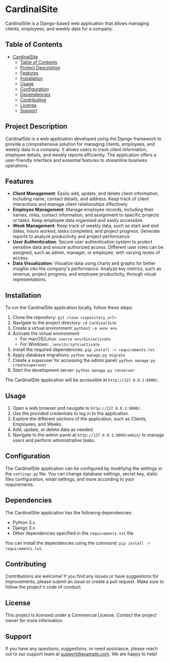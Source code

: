 # CardinalSite

CardinalSite is a Django-based web application that allows managing clients, employees, and weekly data for a company.

## Table of Contents

- [CardinalSite](#cardinalsite)
  - [Table of Contents](#table-of-contents)
  - [Project Description](#project-description)
  - [Features](#features)
  - [Installation](#installation)
  - [Usage](#usage)
  - [Configuration](#configuration)
  - [Dependencies](#dependencies)
  - [Contributing](#contributing)
  - [License](#license)
  - [Support](#support)

## Project Description

CardinalSite is a web application developed using the Django framework to provide a comprehensive solution for managing clients, employees, and weekly data in a company. It allows users to track client information, employee details, and weekly reports efficiently. The application offers a user-friendly interface and essential features to streamline business operations.

## Features

- **Client Management**: Easily add, update, and delete client information, including name, contact details, and address. Keep track of client interactions and manage client relationships effectively.
- **Employee Management**: Manage employee records, including their names, roles, contact information, and assignment to specific projects or tasks. Keep employee data organized and easily accessible.
- **Week Management**: Keep track of weekly data, such as start and end dates, hours worked, tasks completed, and project progress. Generate reports to analyze productivity and project performance.
- **User Authentication**: Secure user authentication system to protect sensitive data and ensure authorized access. Different user roles can be assigned, such as admin, manager, or employee, with varying levels of access.
- **Data Visualization**: Visualize data using charts and graphs for better insights into the company's performance. Analyze key metrics, such as revenue, project progress, and employee productivity, through visual representations.

## Installation

To run the CardinalSite application locally, follow these steps:

1. Clone the repository: `git clone <repository_url>`
2. Navigate to the project directory: `cd CardinalSite`
3. Create a virtual environment: `python3 -m venv env`
4. Activate the virtual environment:
   - For macOS/Linux: `source env/bin/activate`
   - For Windows: `.\env\Scripts\activate`
5. Install the required dependencies: `pip install -r requirements.txt`
6. Apply database migrations: `python manage.py migrate`
7. Create a superuser for accessing the admin panel: `python manage.py createsuperuser`
8. Start the development server: `python manage.py runserver`

The CardinalSite application will be accessible at `http://127.0.0.1:8000/`.

## Usage

1. Open a web browser and navigate to `http://127.0.0.1:8000/`.
2. Use the provided credentials to log in to the application.
3. Explore the different sections of the application, such as Clients, Employees, and Weeks.
4. Add, update, or delete data as needed.
5. Navigate to the admin panel at `http://127.0.0.1:8000/admin/` to manage users and perform administrative tasks.

## Configuration

The CardinalSite application can be configured by modifying the settings in the `settings.py` file. You can change database settings, secret key, static files configuration, email settings, and more according to your requirements.

## Dependencies

The CardinalSite application has the following dependencies:

- Python 3.x
- Django 3.x
- Other dependencies specified in the `requirements.txt` file

You can install the dependencies using the command: `pip install -r requirements.txt`.

## Contributing

Contributions are welcome! If you find any issues or have suggestions for improvements, please submit an issue or create a pull request. Make sure to follow the project's code of conduct.

## License

This project is licensed under a Commercial License. Contact the project owner for more information.

## Support

If you have any questions, suggestions, or need assistance, please reach out to our support team at [support@example.com](mailto:support@example.com). We are happy to help!
